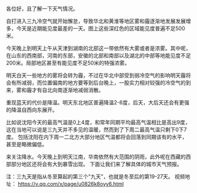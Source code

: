 各位好，且了解一下天气情况。

自打进入三九冷空气就开始懈怠，导致华北和黄淮等地区雾和霾逐渐地发展发展增多，今天是近期能见度最差的一天。图上这些深红色的区域能见度普遍不足500米。

今天晚上到明天上午从天津到湖南的北部这一带依然有大雾或者是浓雾。其中呢，在山东的西南部，河南的东部，安徽的北部和南部以及湖北的中部等地能见度不足200米。局部地区甚至有能见度不足50米的特强浓雾。

明天白天一些地方的雾将会转为霾，不过在华北中部受到弱冷空气的影响明天霾将会有所减弱，而位置偏南的地方要等到后台晚上，一股实力相对较强的冷空气的到来，雾和霾才有自北向南逐渐地减弱消散。

重现蓝天的代价是降温。明天东北地区普遍降温2-6度，后天，大后天还会有更强的降温自西向东展开。

比如说沈阳今天的最高气温是0上4度，和常年同期平均最高气温相比是高出9度，这在当地可以说是三九天并不多见的温暖，然而到了下周二最高气温只剩下0下7度。 包括沈阳在内下周一二北方大部分地区气温都将会回落到同期该有的水平，甚至是略微偏低。

来关注降水。今天晚上到明天江南，华南依然有大范围的阴雨，此外呢在西藏的西部部分地区还将会有大到暴雪出现。
下面让我们来了解具体的城市天气预报。

注：三九天是指从冬至算起的第三个"九天"，也就是冬至后的第19-27天。
视频地址： https://v.qq.com/x/page/u0826k8oyy6.html
